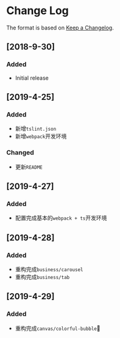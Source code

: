 # Change Log

The format is based on [Keep a Changelog](http://keepachangelog.com/).

## [2018-9-30]

### Added

- Initial release

## [2019-4-25]

### Added

- 新增`tslint.json`
- 新增`webpack`开发环境

### Changed

- 更新`README`

## [2019-4-27]

### Added

- 配置完成基本的`webpack + ts`开发环境

## [2019-4-28]

### Added

- 重构完成`business/carousel`
- 重构完成`business/tab`

## [2019-4-29]

### Added

- 重构完成`canvas/colorful-bubble`🐓